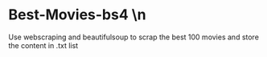 # Best-Movies-bs4 \n
Use webscraping and beautifulsoup to scrap the best 100 movies and store the content in .txt list
